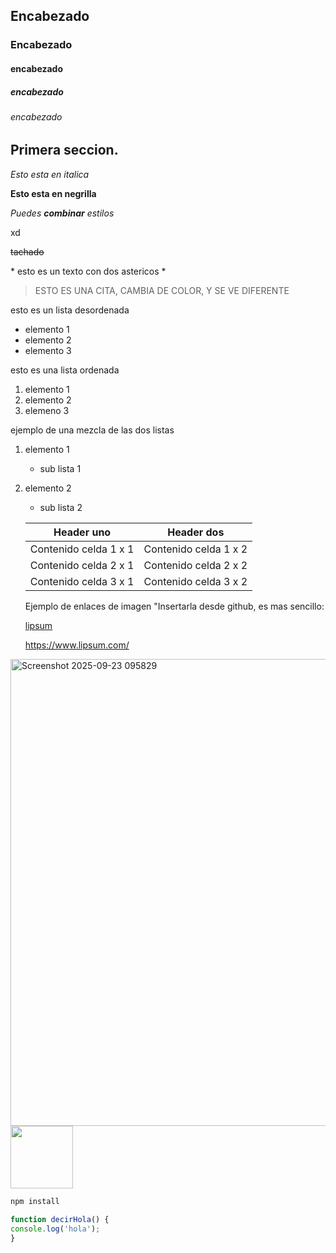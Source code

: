## Encabezado
### Encabezado
#### encabezado 
##### encabezado 
###### encabezado

## Primera seccion.
 
 *Esto esta en italica*

 **Esto esta en negrilla**

 *Puedes **combinar** estilos*
  
  xd

~~tachado~~

\* esto es un texto con dos astericos \*

> ESTO ES UNA CITA, CAMBIA DE COLOR, Y SE VE DIFERENTE

esto es un lista desordenada 

* elemento 1
* elemento 2
* elemento 3

esto es una lista ordenada

1. elemento 1
2. elemento 2
3. elemeno 3

ejemplo de una mezcla de las dos listas 

1. elemento 1
    * sub lista 1
2. elemento 2
    * sub lista 2

    

    | Header uno | Header dos |
    | ---------- | ---------- |
    | Contenido celda 1 x 1 | Contenido celda 1 x 2 |
    | Contenido celda 2 x 1 | Contenido celda 2 x 2 |
    | Contenido celda 3 x 1 | Contenido celda 3 x 2 |

    Ejemplo de enlaces de imagen
    "Insertarla desde github, es mas sencillo:

    [lipsum](https://www.lipsum.com/)

    <https://www.lipsum.com/>

<img width="1381" height="747" alt="Screenshot 2025-09-23 095829" src="https://github.com/user-attachments/assets/1ab9e5b0-9aac-49e5-8ed8-12e5a2943f97" />


<img src="https://github.com/user-attachments/assets/1ab9e5b0-9aac-49e5-8ed8-12e5a2943f97" width="100">

 ```bash
npm install
```

```javascript
function decirHola() {
console.log('hola');
}





